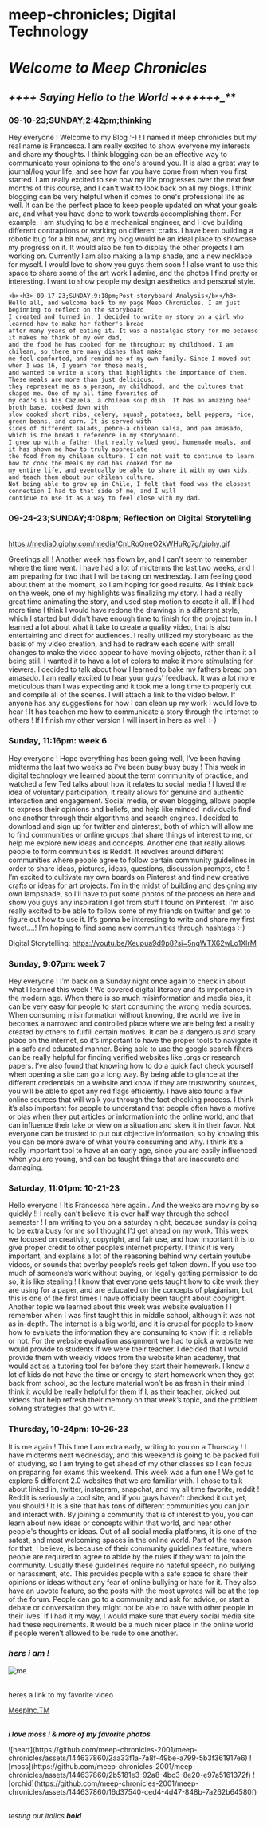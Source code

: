 
# meep-chronicles; Digital Technology

<html>

<b><i><h1>Welcome to Meep Chronicles </h1></i></b>

<b><h2>*+*_+*+*+ Saying Hello to the World +++*+++*+_*_*_*_*</h2></b>
<b><h3> 09-10-23;SUNDAY;2:42pm;thinking </b></h3>
<p> Hey everyone ! Welcome to my Blog :-) ! I named it meep chronicles but my real name is Francesca.
    I am really excited to show everyone my interests and share my thoughts. I think blogging can
    be an effective way to communicate your opinions to the one's around you. It is also a great way
    to journal/log your life, and see how far you have come from when you first started. I am really 
    excited to see how my life progresses over the next few months of this course, and I can't wait to 
    look back on all my blogs. I think blogging can be very helpful when it comes to one's professional 
    life as well. It can be the perfect place to keep people updated on what your goals are, and what
    you have done to work towards accomplishing them. For example, I am studying to be a mechanical 
    engineer, and I love building different contraptions or working on different crafts. I have been 
    building a robotic bug for a bit now, and my blog would be an ideal place to showcase my progress 
    on it. It would also be fun to display the other projects I am working on. Currently I am also 
    making a lamp shade, and a new necklace for myself. I would love to show you guys them soon !
    I also want to use this space to share some of the art work I admire, and the photos I find pretty or 
    interesting. I want to show people my design aesthetics and personal style.
    </p>

    <b><h3> 09-17-23;SUNDAY;9:18pm;Post-storyboard Analysis</b></h3>
    Hello all, and welcome back to my page Meep Chronicles. I am just beginning to reflect on the storyboard
    I created and turned in. I decided to write my story on a girl who learned how to make her father's bread
    after many years of eating it. It was a nostalgic story for me because it makes me think of my own dad, 
    and the food he has cooked for me throughout my childhood. I am chilean, so there are many dishes that make
    me feel comforted, and remind me of my own family. Since I moved out when I was 16, I yearn for these meals, 
    and wanted to write a story that highlights the importance of them. These meals are more than just delicious,
    they represent me as a person, my childhood, and the cultures that shaped me. One of my all time favorites of 
    my dad's is his Cazuela, a chilean soup dish. It has an amazing beef broth base, cooked down with 
    slow cooked short ribs, celery, squash, potatoes, bell peppers, rice, green beans, and corn. It is served with
    sides of different salads, pebre-a chilean salsa, and pan amasado, which is the bread I reference in my storyboard. 
    I grew up with a father that really valued good, homemade meals, and it has shown me how to truly appreciate
    the food from my chilean culture. I can not wait to continue to learn how to cook the meals my dad has cooked for me 
    my entire life, and eventually be able to share it with my own kids, and teach them about our chilean culture. 
    Not being able to grow up in Chile, I felt that food was the closest connection I had to that side of me, and I will
    continue to use it as a way to feel close with my dad.

<b><h3> 09-24-23;SUNDAY;4:08pm; Reflection on Digital Storytelling </b></h3>    
https://media0.giphy.com/media/CnLRoQneO2kWHuRg7g/giphy.gif

Greetings all ! Another week has flown by, and I can't seem to remember where the time went. I have had a lot of midterms 
the last two weeks, and I am preparing for two that I will be taking on wednesday. I am feeling good about them at the
moment, so I am hoping for good results. As I think back on the week, one of my highlights was finalizing my story. I had
a really great time animating the story, and used stop motion to create it all. If I had more time I think I would have 
redone the drawings in a different style, which I started but didn't have enough time to finish for the project turn in.
I learned a lot about what it take to create a quality video, that is also entertaining and direct for audiences. I really
utilized my storyboard as the basis of my video creation, and had to redraw each scene with small changes to make the 
video appear to have moving objects, rather than it all being still. I wanted it to have a lot of colors to make it 
more stimulating for viewers. I decided to talk about how I learned to bake my fathers bread pan amasado. I am really
excited to hear your guys' feedback. It was a lot more meticulous than I was expecting and it took me a long time
to properly cut and compile all of the scenes. I will attach a link to the video below. If anyone has any suggestions for 
how I can clean up my work I would love to hear ! It has teachen me how to communicate a story through the internet to 
others ! If I finish my other version I will insert in here as well :-)


<b><h3> Sunday, 11:16pm: week 6</b></h3>

Hey everyone ! Hope everything has been going well, I’ve been having midterms the last two weeks so i've been busy busy busy ! This week in digital technology we learned about the term community of practice, and watched a few Ted talks about how it relates to social media ! I loved the idea of voluntary participation, it really allows for genuine and authentic interaction and engagement. Social media, or even blogging, allows people to express their opinions and beliefs, and help like minded individuals find one another through their algorithms and search engines. I decided to download and sign up for twitter and pinterest, both of which will allow me to find communities or online groups that share things of interest to me, or help me explore new ideas and concepts. Another one that really allows people to form communities is Reddit. It revolves around different communities where people agree to follow certain community guidelines in order to share ideas, pictures, ideas, questions, discussion prompts, etc ! I’m excited to cultivate my own boards on Pinterest and find new creative crafts or ideas for art projects. I’m in the midst of building and designing my own lampshade, so I’ll have to put some photos of the process on here and show you guys any inspiration I got from stuff I found on Pinterest. 
I’m also really excited to be able to follow some of my friends on twitter and get to figure out how to use it. It’s gonna be interesting to write and share my first tweet….! I’m hoping to find some new communities through hashtags :-)

Digital Storytelling: 
https://youtu.be/Xeupua9d9p8?si=5ngWTX62wLo1XlrM

<b><h3> Sunday, 9:07pm: week 7</b></h3>
Hey everyone ! I’m back on a Sunday night once again to check in about what I learned this week ! We covered digital literacy and its importance in the modern age. When there is so much misinformation and media bias, it can be very easy for people to start consuming the wrong media sources. When consuming misinformation without knowing, the world we live in becomes a narrowed and controlled place where we are being fed a reality created by others to fulfill certain motives. It can be a dangerous and scary place on the internet, so it’s important to have the proper tools to navigate it in a safe and educated manner. Being able to use the google search filters can be really helpful for finding verified websites like .orgs or research papers. I’ve also found that knowing how to do a quick fact check yourself when opening a site can go a long way. By being able to glance at the different credentials on a website and know if they are trustworthy sources, you will be able to spot any red flags efficiently. I have also found a few online sources that will walk you through the fact checking process. I think it’s also important for people to understand that people often have a motive or bias when they put articles or information into the online world, and that can influence their take or view on a situation and skew it in their favor. Not everyone can be trusted to put out objective information, so by knowing this you can be more aware of what you’re consuming and why. I think it’s a really important tool to have at an early age, since you are easily influenced when you are young, and can be taught things that are inaccurate and damaging. 

<b><h3> Saturday, 11:01pm: 10-21-23 </b></h3>
Hello everyone ! It’s Francesca here again.. And the weeks are moving by so quickly !! I really can't believe it is over half way through the school semester ! I am writing to you on a saturday night, because sunday is going to be extra busy for me so I thought I’d get ahead on my work. This week we focused on creativity, copyright, and fair use, and how important it is to give proper credit to other people’s internet property. I think it is very important, and explains a lot of the reasoning behind why certain youtube videos, or sounds that overlay people’s reels get taken down. If you use too much of someone’s work without buying, or legally getting permission to do so, it is like stealing ! I know that everyone gets taught how to cite work they are using for a paper, and are educated on the concepts of plagiarism, but this is one of the first times I have officially been taught about copyright. Another topic we learned about this week was website evaluation ! I remember when I was first taught this in middle school, although it was not as in-depth. The internet is a big world, and it is crucial for people to know how to evaluate the information they are consuming to know if it is reliable or not. For the website evaluation assignment we had to pick a website we would provide to students if we were their teacher. I decided that I would provide them with weekly videos from the website khan academy, that would act as a tutoring tool for before they start their homework. I know a lot of kids do not have the time or energy to start homework when they get back from school, so the lecture material won’t be as fresh in their mind. I think it would be really helpful for them if I, as their teacher, picked out videos that help refresh their memory on that week’s topic, and the problem solving strategies that go with it. 

<b><h3> Thursday, 10-24pm: 10-26-23 </b></h3>
It is me again ! This time I am extra early, writing to you on a Thursday ! I have midterms next wednesday, and this weekend is going to be packed full of studying, so I am trying to get ahead of my other classes so I can focus on preparing for exams this weekend. This week was a fun one ! We got to explore 5 different 2.0 websites that we are familiar with. I chose to talk about linked in, twitter, instagram, snapchat, and my all time favorite, reddit ! Reddit is seriously a cool site, and if you guys haven’t checked it out yet, you should ! It is a site that has tons of different communities you can join and interact with. By joining a community that is of interest to you, you can learn about new ideas or concepts within that world, and hear other people's thoughts or ideas. Out of all social media platforms, it is one of the safest, and most welcoming spaces in the online world. Part of the reason for that, I believe, is because of their community guidelines feature, where people are required to agree to abide by the rules if they want to join the community. Usually these guidelines require no hateful speech, no bullying or harassment, etc. This provides people with a safe space to share their opinions or ideas without any fear of online bullying or hate for it. They also have an upvote feature, so the posts with the most upvotes will be at the top of the forum. People can go to a community and ask for advice, or start a debate or conversation they might not be able to have with other people in their lives. If I had it my way, I would make sure that every social media site had these requirements. It would be a much nicer place in the online world if people weren’t allowed to be rude to one another. 



<i><h3>here i am !</h3></i>
![me](https://github.com/meep-chronicles-2001/meep-chronicles/assets/144637860/40b3b303-92b1-40f8-9030-b9dbda01a752)
<br></br>

<p> heres a link to my favorite video <p> 
<a href = "https://youtu.be/aV_reMcVO_0?si=whLMJkzUjPBA_D5J"> MeepInc.TM </a>
<br></br>

<p><b><i> i love moss ! & more of my favorite photos </i></b></p>
![heart](https://github.com/meep-chronicles-2001/meep-chronicles/assets/144637860/2aa33f1a-7a8f-49be-a799-5b3f361917e6)
![moss](https://github.com/meep-chronicles-2001/meep-chronicles/assets/144637860/2b5181e3-92a8-4bc3-8e20-e97a5161372f)
![orchid](https://github.com/meep-chronicles-2001/meep-chronicles/assets/144637860/16d37540-ced4-4d47-848b-7a262b64580f)
<br></br>


<i>testing out italics </i>
<i><b>bold</b></i>

<img src = "">

</html>
